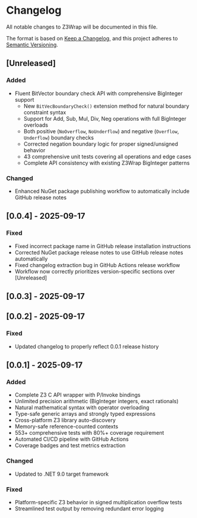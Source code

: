 # Changelog

All notable changes to Z3Wrap will be documented in this file.

The format is based on [Keep a Changelog](https://keepachangelog.com/en/1.0.0/),
and this project adheres to [Semantic Versioning](https://semver.org/spec/v2.0.0.html).

## [Unreleased]

### Added
- Fluent BitVector boundary check API with comprehensive BigInteger support
  - New `BitVecBoundaryCheck()` extension method for natural boundary constraint syntax
  - Support for Add, Sub, Mul, Div, Neg operations with full BigInteger overloads
  - Both positive (`NoOverflow`, `NoUnderflow`) and negative (`Overflow`, `Underflow`) boundary checks
  - Corrected negation boundary logic for proper signed/unsigned behavior
  - 43 comprehensive unit tests covering all operations and edge cases
  - Complete API consistency with existing Z3Wrap BigInteger patterns

### Changed
- Enhanced NuGet package publishing workflow to automatically include GitHub release notes

## [0.0.4] - 2025-09-17

### Fixed
- Fixed incorrect package name in GitHub release installation instructions
- Corrected NuGet package release notes to use GitHub release notes automatically
- Fixed changelog extraction bug in GitHub Actions release workflow
- Workflow now correctly prioritizes version-specific sections over [Unreleased]

## [0.0.3] - 2025-09-17

## [0.0.2] - 2025-09-17

### Fixed
- Updated changelog to properly reflect 0.0.1 release history

## [0.0.1] - 2025-09-17

### Added
- Complete Z3 C API wrapper with P/Invoke bindings
- Unlimited precision arithmetic (BigInteger integers, exact rationals)
- Natural mathematical syntax with operator overloading
- Type-safe generic arrays and strongly typed expressions
- Cross-platform Z3 library auto-discovery
- Memory-safe reference-counted contexts
- 553+ comprehensive tests with 80%+ coverage requirement
- Automated CI/CD pipeline with GitHub Actions
- Coverage badges and test metrics extraction

### Changed
- Updated to .NET 9.0 target framework

### Fixed
- Platform-specific Z3 behavior in signed multiplication overflow tests
- Streamlined test output by removing redundant error logging